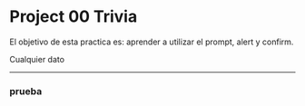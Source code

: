 # Project 00 Trivia

El objetivo de esta practica es: aprender a utilizar el prompt, alert y confirm.

Cualquier dato

---

### prueba
